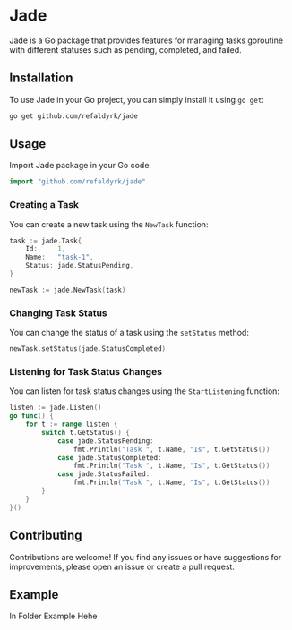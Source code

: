 # Jade

Jade is a Go package that provides features for managing tasks goroutine with different statuses such as pending, completed, and failed.

## Installation

To use Jade in your Go project, you can simply install it using `go get`:

```sh
go get github.com/refaldyrk/jade
```

## Usage

Import Jade package in your Go code:

```go
import "github.com/refaldyrk/jade"
```

### Creating a Task

You can create a new task using the `NewTask` function:

```go
task := jade.Task{
    Id:     1,
    Name:   "task-1",
    Status: jade.StatusPending,
}

newTask := jade.NewTask(task)
```

### Changing Task Status

You can change the status of a task using the `setStatus` method:

```go
newTask.setStatus(jade.StatusCompleted)
```

### Listening for Task Status Changes

You can listen for task status changes using the `StartListening` function:

```go
listen := jade.Listen()
go func() {
	for t := range listen {
        switch t.GetStatus() {
            case jade.StatusPending:
                fmt.Println("Task ", t.Name, "Is", t.GetStatus())
            case jade.StatusCompleted:
                fmt.Println("Task ", t.Name, "Is", t.GetStatus())
            case jade.StatusFailed:
				fmt.Println("Task ", t.Name, "Is", t.GetStatus())
		}
    }
}()
```

## Contributing

Contributions are welcome! If you find any issues or have suggestions for improvements, please open an issue or create a pull request.

## Example
In Folder Example Hehe